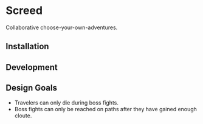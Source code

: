 # Screed

Collaborative choose-your-own-adventures.

## Installation

## Development

## Design Goals

* Travelers can only die during boss fights.
* Boss fights can only be reached on paths after they have gained enough cloute.